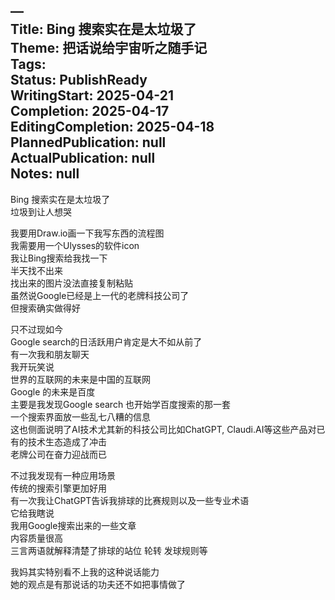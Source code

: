 —    
Title:  Bing 搜索实在是太垃圾了    
Theme: 把话说给宇宙听之随手记    
Tags: []()    
Status: PublishReady    
WritingStart: 2025-04-21    
Completion: 2025-04-17    
EditingCompletion: 2025-04-18    
PlannedPublication: null    
ActualPublication: null    
Notes: null    
---    
 Bing 搜索实在是太垃圾了    
垃圾到让人想哭    
    
我要用Draw.io画一下我写东西的流程图    
我需要用一个Ulysses的软件icon    
我让Bing搜索给我找一下    
半天找不出来    
找出来的图片没法直接复制粘贴    
虽然说Google已经是上一代的老牌科技公司了    
但搜索确实做得好    
    
只不过现如今    
Google search的日活跃用户肯定是大不如从前了    
有一次我和朋友聊天    
我开玩笑说    
世界的互联网的未来是中国的互联网    
Google 的未来是百度    
主要是我发现Google search 也开始学百度搜索的那一套    
一个搜索界面放一些乱七八糟的信息    
这也侧面说明了AI技术尤其新的科技公司比如ChatGPT, Claudi.AI等这些产品对已有的技术生态造成了冲击    
老牌公司在奋力迎战而已    
    
不过我发现有一种应用场景    
传统的搜索引擎更加好用    
有一次我让ChatGPT告诉我排球的比赛规则以及一些专业术语    
它给我瞎说    
我用Google搜索出来的一些文章    
内容质量很高    
三言两语就解释清楚了排球的站位 轮转 发球规则等    
    
我妈其实特别看不上我的这种说话能力    
她的观点是有那说话的功夫还不如把事情做了    
    